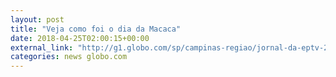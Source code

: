 ```yaml
---
layout: post
title: "Veja como foi o dia da Macaca"
date: 2018-04-25T02:00:15+00:00
external_link: "http://g1.globo.com/sp/campinas-regiao/jornal-da-eptv-2edicao/videos/t/edicoes/v/ponte-preta-volta-a-campinas-com-classificacao-para-as-oitavas-da-copa-do-brasil/6687241/"
categories: news globo.com
---
```

